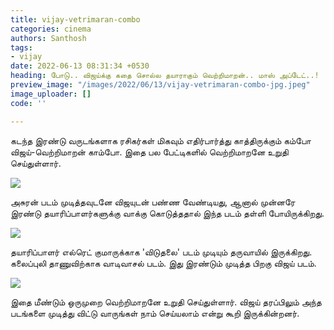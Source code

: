 ```yaml
---
title: vijay-vetrimaran-combo
categories: cinema
authors: Santhosh
tags:
- vijay
date: 2022-06-13 08:31:34 +0530
heading: போடு.. விஜய்க்கு கதை சொல்ல தயாராகும் வெற்றிமாறன்.. மாஸ் அப்டேட்..!
preview_image: "/images/2022/06/13/vijay-vetrimaran-combo-jpg.jpeg"
image_uploader: []
code: ''

---
```


கடந்த இரண்டு வருடங்களாக ரசிகர்கள் மிகவும் எதிர்பார்த்து காத்திருக்கும் கம்போ விஜய்-வெற்றிமாறன் காம்போ. இதை பல பேட்டிகளில் வெற்றிமாறனே உறுதி செய்துள்ளார்.

![](/images/2022/06/13/vijay-vetrimaran-3-jpg.jpeg)

அசுரன் படம் முடித்தவுடனே விஜயுடன் பண்ண வேண்டியது, ஆனால் முன்னரே இரண்டு தயாரிப்பாளர்களுக்கு வாக்கு கொடுத்ததால் இந்த படம் தள்ளி போயிருக்கிறது.

![](/images/2022/06/13/vijay-vetrimaran-1-jpg.jpeg)

தயாரிப்பாளர் எல்ரெட் குமாருக்காக 'விடுதலை' படம் முடியும் தருவாயில் இருக்கிறது. கலைப்புலி தாணுவிற்காக வாடிவாசல் படம். இது இரண்டும் முடித்த பிறகு விஜய் படம்.

![](/images/2022/06/13/vijay-vetrimaran-2-jpg.jpeg)

இதை மீண்டும் ஒருமுறை வெற்றிமாறனே உறுதி செய்துள்ளார். விஜய் தரப்பிலும் அந்த படங்களை முடித்து விட்டு வாருங்கள் நாம் செய்யலாம் என்று கூறி இருக்கின்றனர்.
